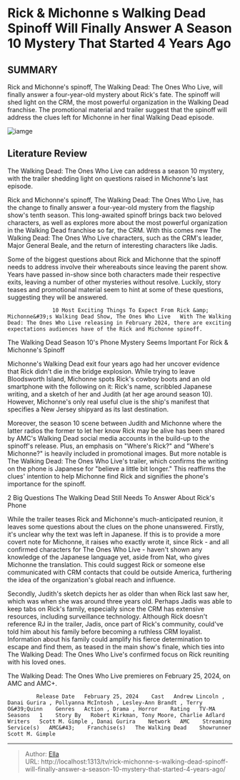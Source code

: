 # Rick &amp; Michonne s Walking Dead Spinoff Will Finally Answer A Season 10 Mystery That Started 4 Years Ago


## SUMMARY 



  Rick and Michonne&#39;s spinoff, The Walking Dead: The Ones Who Live, will finally answer a four-year-old mystery about Rick&#39;s fate.   The spinoff will shed light on the CRM, the most powerful organization in the Walking Dead franchise.   The promotional material and trailer suggest that the spinoff will address the clues left for Michonne in her final Walking Dead episode.  

![iamge](https://static1.srcdn.com/wordpress/wp-content/uploads/2024/01/danai-gurira-as-michonne-andrew-lincoln-as-rick-grimes-from-the-walking-dead-the-ones-who-live.jpg)

## Literature Review
The Walking Dead: The Ones Who Live can address a season 10 mystery, with the trailer shedding light on questions raised in Michonne&#39;s last episode.




Rick and Michonne&#39;s spinoff, The Walking Dead: The Ones Who Live, has the change to finally answer a four-year-old mystery from the flagship show&#39;s tenth season. This long-awaited spinoff brings back two beloved characters, as well as explores more about the most powerful organization in the Walking Dead franchise so far, the CRM. With this comes new The Walking Dead: The Ones Who Live characters, such as the CRM&#39;s leader, Major General Beale, and the return of interesting characters like Jadis.




Some of the biggest questions about Rick and Michonne that the spinoff needs to address involve their whereabouts since leaving the parent show. Years have passed in-show since both characters made their respective exits, leaving a number of other mysteries without resolve. Luckily, story teases and promotional material seem to hint at some of these questions, suggesting they will be answered.

                  10 Most Exciting Things To Expect From Rick &amp; Michonne&#39;s Walking Dead Show, The Ones Who Live   With The Walking Dead: The Ones Who Live releasing in February 2024, there are exciting expectations audiences have of the Rick and Michonne spinoff.    


 The Walking Dead Season 10&#39;s Phone Mystery Seems Important For Rick &amp; Michonne&#39;s Spinoff 
          

Michonne&#39;s Walking Dead exit four years ago had her uncover evidence that Rick didn&#39;t die in the bridge explosion. While trying to leave Bloodsworth Island, Michonne spots Rick&#39;s cowboy boots and an old smartphone with the following on it: Rick&#39;s name, scribbled Japanese writing, and a sketch of her and Judith (at her age around season 10). However, Michonne&#39;s only real useful clue is the ship&#39;s manifest that specifies a New Jersey shipyard as its last destination.




Moreover, the season 10 scene between Judith and Michonne where the latter radios the former to let her know Rick may be alive has been shared by AMC&#39;s Walking Dead social media accounts in the build-up to the spinoff&#39;s release. Plus, an emphasis on &#34;Where&#39;s Rick?&#34; and &#34;Where&#39;s Michonne?&#34; is heavily included in promotional images. But more notable is The Walking Dead: The Ones Who Live&#39;s trailer, which confirms the writing on the phone is Japanese for &#34;believe a little bit longer.&#34; This reaffirms the clues&#39; intention to help Michonne find Rick and signifies the phone&#39;s importance for the spinoff.


 



 2 Big Questions The Walking Dead Still Needs To Answer About Rick&#39;s Phone 
         




While the trailer teases Rick and Michonne&#39;s much-anticipated reunion, it leaves some questions about the clues on the phone unanswered. Firstly, it&#39;s unclear why the text was left in Japanese. If this is to provide a more covert note for Michonne, it raises who exactly wrote it, since Rick - and all confirmed characters for The Ones Who Live - haven&#39;t shown any knowledge of the Japanese language yet, aside from Nat, who gives Michonne the translation. This could suggest Rick or someone else communicated with CRM contacts that could be outside America, furthering the idea of the organization&#39;s global reach and influence.

Secondly, Judith&#39;s sketch depicts her as older than when Rick last saw her, which was when she was around three years old. Perhaps Jadis was able to keep tabs on Rick&#39;s family, especially since the CRM has extensive resources, including surveillance technology. Although Rick doesn&#39;t reference RJ in the trailer, Jadis, once part of Rick&#39;s community, could&#39;ve told him about his family before becoming a ruthless CRM loyalist. Information about his family could amplify his fierce determination to escape and find them, as teased in the main show&#39;s finale, which ties into The Walking Dead: The Ones Who Live&#39;s confirmed focus on Rick reuniting with his loved ones.






The Walking Dead: The Ones Who Live premieres on February 25, 2024, on AMC and AMC&#43;.




             Release Date   February 25, 2024    Cast   Andrew Lincoln , Danai Gurira , Pollyanna McIntosh , Lesley-Ann Brandt , Terry O&#39;Quinn    Genres   Action , Drama , Horror    Rating   TV-MA    Seasons   1    Story By   Robert Kirkman, Tony Moore, Charlie Adlard    Writers   Scott M. Gimple , Danai Gurira    Network   AMC    Streaming Service(s)   AMC&#43;    Franchise(s)   The Walking Dead    Showrunner   Scott M. Gimple       


---

> Author: [Ella](https://instagram.hk.cn/)  
> URL: http://localhost:1313/tv/rick-michonne-s-walking-dead-spinoff-will-finally-answer-a-season-10-mystery-that-started-4-years-ago/  

